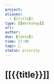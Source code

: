 ```yaml
---
project:
aliases:
  - {{title}}
type: [[Workshop]]
url:
author:
due: {{date}}
time: 17:00
tags: 🧨 
status: priority
---
```


# [[{{title}}]]